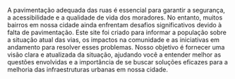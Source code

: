 A pavimentação adequada das ruas é essencial para garantir a segurança, a acessibilidade e a qualidade de vida dos moradores. No entanto, muitos bairros em nossa cidade ainda enfrentam desafios significativos devido à falta de pavimentação. Este site foi criado para informar a população sobre a situação atual das vias, os impactos na comunidade e as iniciativas em andamento para resolver esses problemas. Nosso objetivo é fornecer uma visão clara e atualizada da situação, ajudando você a entender melhor as questões envolvidas e a importância de se buscar soluções eficazes para a melhoria das infraestruturas urbanas em nossa cidade.
